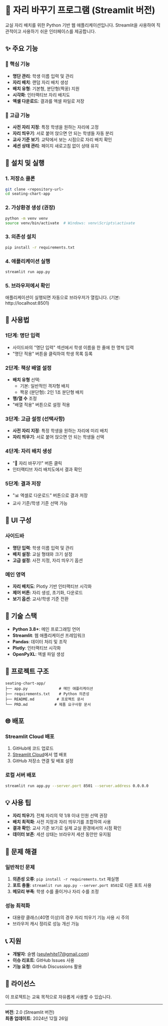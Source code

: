 # 🏫 자리 바꾸기 프로그램 (Streamlit 버전)

교실 자리 배치를 위한 Python 기반 웹 애플리케이션입니다. Streamlit을 사용하여 직관적이고 사용하기 쉬운 인터페이스를 제공합니다.

## ✨ 주요 기능

### 🎯 핵심 기능
- **명단 관리**: 학생 이름 입력 및 관리
- **자리 배치**: 랜덤 자리 배치 생성
- **배치 유형**: 기본형, 분단형(짝꿍) 지원
- **시각화**: 인터랙티브 자리 배치도
- **엑셀 다운로드**: 결과를 엑셀 파일로 저장

### 🔧 고급 기능
- **사전 자리 지정**: 특정 학생을 원하는 자리에 고정
- **자리 띄우기**: 서로 붙어 앉으면 안 되는 학생들 자동 분리
- **교사 기준 보기**: 교탁에서 보는 시점으로 자리 배치 확인
- **세션 상태 관리**: 페이지 새로고침 없이 상태 유지

## 🚀 설치 및 실행

### 1. 저장소 클론
```bash
git clone <repository-url>
cd seating-chart-app
```

### 2. 가상환경 생성 (권장)
```bash
python -m venv venv
source venv/bin/activate  # Windows: venv\Scripts\activate
```

### 3. 의존성 설치
```bash
pip install -r requirements.txt
```

### 4. 애플리케이션 실행
```bash
streamlit run app.py
```

### 5. 브라우저에서 확인
애플리케이션이 실행되면 자동으로 브라우저가 열립니다. (기본: http://localhost:8501)

## 📖 사용법

### 1단계: 명단 입력
- 사이드바의 "명단 입력" 섹션에서 학생 이름을 한 줄에 한 명씩 입력
- "명단 적용" 버튼을 클릭하여 학생 목록 등록

### 2단계: 책상 배열 설정
- **배치 유형** 선택:
  - 기본: 일반적인 격자형 배치
  - 짝꿍 (분단형): 2인 1조 분단형 배치
- **행/열 수** 조정
- "배열 적용" 버튼으로 설정 적용

### 3단계: 고급 설정 (선택사항)
- **사전 자리 지정**: 특정 학생을 원하는 자리에 미리 배치
- **자리 띄우기**: 서로 붙어 앉으면 안 되는 학생들 선택

### 4단계: 자리 배치 생성
- "🎲 자리 바꾸기!" 버튼 클릭
- 인터랙티브 자리 배치도에서 결과 확인

### 5단계: 결과 저장
- "📊 엑셀로 다운로드" 버튼으로 결과 저장
- 교사 기준/학생 기준 선택 가능

## 🎨 UI 구성

### 사이드바
- **명단 입력**: 학생 이름 입력 및 관리
- **배치 설정**: 교실 형태와 크기 설정
- **고급 설정**: 사전 지정, 자리 띄우기 옵션

### 메인 영역
- **자리 배치도**: Plotly 기반 인터랙티브 시각화
- **제어 버튼**: 자리 생성, 초기화, 다운로드
- **보기 옵션**: 교사/학생 기준 전환

## 🔧 기술 스택

- **Python 3.8+**: 메인 프로그래밍 언어
- **Streamlit**: 웹 애플리케이션 프레임워크
- **Pandas**: 데이터 처리 및 조작
- **Plotly**: 인터랙티브 시각화
- **OpenPyXL**: 엑셀 파일 생성

## 📁 프로젝트 구조

```
seating-chart-app/
├── app.py              # 메인 애플리케이션
├── requirements.txt    # Python 의존성
├── README.md          # 프로젝트 문서
└── PRD.md            # 제품 요구사항 문서
```

## 🌐 배포

### Streamlit Cloud 배포
1. GitHub에 코드 업로드
2. [Streamlit Cloud](https://share.streamlit.io/)에서 앱 배포
3. GitHub 저장소 연결 및 배포 설정

### 로컬 서버 배포
```bash
streamlit run app.py --server.port 8501 --server.address 0.0.0.0
```

## 💡 사용 팁

- **자리 띄우기**: 전체 자리의 약 1/8 이내 인원 선택 권장
- **배치 최적화**: 사전 지정과 자리 띄우기를 조합하여 사용
- **결과 확인**: 교사 기준 보기로 실제 교실 환경에서의 시점 확인
- **데이터 보존**: 세션 상태는 브라우저 세션 동안만 유지됨

## 🐛 문제 해결

### 일반적인 문제
1. **의존성 오류**: `pip install -r requirements.txt` 재실행
2. **포트 충돌**: `streamlit run app.py --server.port 8502`로 다른 포트 사용
3. **메모리 부족**: 학생 수를 줄이거나 자리 수를 조정

### 성능 최적화
- 대용량 클래스(40명 이상)의 경우 자리 띄우기 기능 사용 시 주의
- 브라우저 캐시 정리로 성능 개선 가능

## 📞 지원

- **개발자**: 슬쌤 (seulwhite17@gmail.com)
- **이슈 리포트**: GitHub Issues 사용
- **기능 요청**: GitHub Discussions 활용

## 📄 라이선스

이 프로젝트는 교육 목적으로 자유롭게 사용할 수 있습니다.

---

**버전**: 2.0 (Streamlit 버전)  
**최종 업데이트**: 2024년 12월 26일
